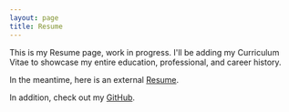 ```yaml
---
layout: page
title: Resume
---
```


This is my Resume page, work in progress. I'll be adding my Curriculum Vitae to showcase my entire education, professional, and career history.

In the meantime, here is an external [Resume](https://read.cv/jambalong).

In addition, check out my [GitHub](https://github.com/jambalong).
